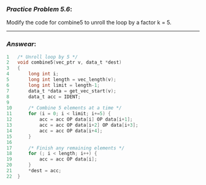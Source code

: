 ### ***Practice Problem 5.6***:
Modify the code for combine5 to unroll the loop by a factor k = 5.

---  

### ***Answear***:  

```C
1   /* Unroll loop by 5 */
2   void combine5(vec_ptr v, data_t *dest)
3   {
4       long int i;
5       long int length = vec_length(v);
6       long int limit = length-1;
7       data_t *data = get_vec_start(v);
8       data_t acc = IDENT;
9
10      /* Combine 5 elements at a time */
11      for (i = 0; i < limit; i+=5) {
12          acc = acc OP data[i] OP data[i+1];
13          acc = acc OP data[i+2] OP data[i+3];
14          acc = acc OP data[i+4];
15      }
16
17      /* Finish any remaining elements */
18      for (; i < length; i++) {
19          acc = acc OP data[i];
20      }
21      *dest = acc;
22  }
```

